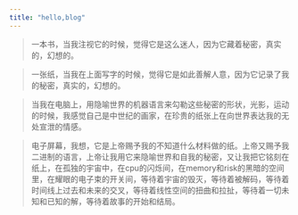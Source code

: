 ```yaml
---
title: "hello,blog"
---
```


>  一本书，当我注视它的时候，觉得它是这么迷人，因为它藏着秘密，真实的，幻想的。

>  一张纸，当我在上面写字的时候，觉得它是如此善解人意，因为它记录了我的秘密，真实的，幻想的。

>  当我在电脑上，用隐喻世界的机器语言来勾勒这些秘密的形状，光影，运动的时候，我感觉自己是中世纪的画家，在珍贵的纸张上在向世界表达我的无处宣泄的情感。

>  电子屏幕，我想，它是上帝赐予我的不知道什么材料做的纸。上帝又赐予我二进制的语言，上帝让我用它来隐喻世界和自我的秘密，又让我把它铭刻在纸上，在孤独的宇宙中，在cpu的闪烁间，在memory和risk的黑暗的空间里，在耀眼的电子束的开关间，等待着宇宙的毁灭，等待着被解码，等待着时间线上过去和未来的交叉，等待着线性空间的扭曲和拉扯，等待着一切未知和已知的解，等待着故事的开始和结局。

